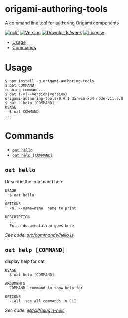 origami-authoring-tools
=======================

A command line tool for authoring Origami components

[![oclif](https://img.shields.io/badge/cli-oclif-brightgreen.svg)](https://oclif.io)
[![Version](https://img.shields.io/npm/v/origami-authoring-tools.svg)](https://npmjs.org/package/origami-authoring-tools)
[![Downloads/week](https://img.shields.io/npm/dw/origami-authoring-tools.svg)](https://npmjs.org/package/origami-authoring-tools)
[![License](https://img.shields.io/npm/l/origami-authoring-tools.svg)](https://github.com/Financial-Times/origami-authoring-tools/blob/master/package.json)

<!-- toc -->
* [Usage](#usage)
* [Commands](#commands)
<!-- tocstop -->
# Usage
<!-- usage -->
```sh-session
$ npm install -g origami-authoring-tools
$ oat COMMAND
running command...
$ oat (-v|--version|version)
origami-authoring-tools/0.0.1 darwin-x64 node-v11.9.0
$ oat --help [COMMAND]
USAGE
  $ oat COMMAND
...
```
<!-- usagestop -->
# Commands
<!-- commands -->
* [`oat hello`](#oat-hello)
* [`oat help [COMMAND]`](#oat-help-command)

## `oat hello`

Describe the command here

```
USAGE
  $ oat hello

OPTIONS
  -n, --name=name  name to print

DESCRIPTION
  ...
  Extra documentation goes here
```

_See code: [src/commands/hello.js](https://github.com/Financial-Times/origami-authoring-tools/blob/v0.0.1/src/commands/hello.js)_

## `oat help [COMMAND]`

display help for oat

```
USAGE
  $ oat help [COMMAND]

ARGUMENTS
  COMMAND  command to show help for

OPTIONS
  --all  see all commands in CLI
```

_See code: [@oclif/plugin-help](https://github.com/oclif/plugin-help/blob/v2.1.6/src/commands/help.ts)_
<!-- commandsstop -->
